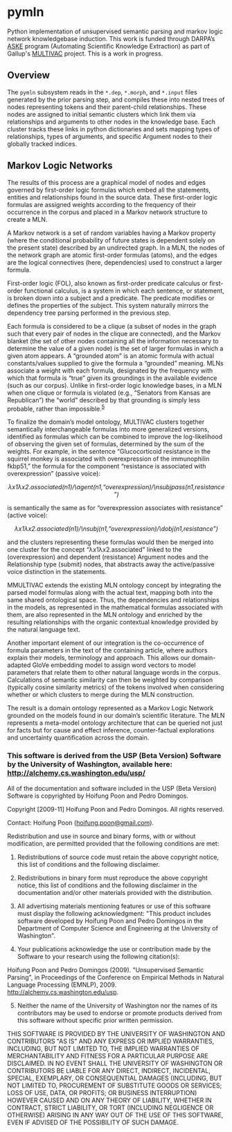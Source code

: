 # pymln
Python implementation of unsupervised semantic parsing and markov logic network knowledgebase induction. This work is funded through DARPA’s <a href='https://www.darpa.mil/program/automating-scientific-knowledge-extraction'>ASKE</a> program (Automating Scientific Knowledge Extraction) as part of Gallup's <a href='https://github.com/GallupGovt/multivac'>MULTIVAC</a> project. This is a work in progress. 

## Overview
The `pymln` subsystem reads in the `*.dep`, `*.morph`, and `*.input` files generated by the prior parsing step, and compiles these into nested trees of nodes representing tokens and their parent-child relationships. These nodes are assigned to initial semantic clusters which link them via relationships and arguments to other nodes in the knowledge base. Each cluster tracks these links in python dictionaries and sets mapping types of relationships, types of arguments, and specific Argument nodes to their globally tracked indices.

## Markov Logic Networks
The results of this process are a graphical model of nodes and edges governed by first-order logic formulas which embed all the statements, entities and relationships found in the source data. These first-order logic formulas are assigned weights according to the frequency of their occurrence in the corpus and placed in a Markov network structure to create a MLN.

A Markov network is a set of random variables having a Markov property (where the conditional probability of future states is dependent solely on the present state) described by an undirected graph. In a MLN, the nodes of the network graph are atomic first-order formulas (atoms), and the edges are the logical connectives (here, dependencies) used to construct a larger formula. 

First-order logic (FOL), also known as first-order predicate calculus or first-order functional calculus, is a system in which each sentence, or statement, is broken down into a subject and a predicate. The predicate modifies or defines the properties of the subject. This system naturally mirrors the dependency tree parsing performed in the previous step.

Each formula is considered to be a clique (a subset of nodes in the graph such that every pair of nodes in the clique are connected), and the Markov blanket (the set of other nodes containing all the information necessary to determine the value of a given node) is the set of larger formulas in which a given atom appears. A “grounded atom” is an atomic formula with actual constants/values supplied to give the formula a “grounded” meaning. MLNs associate a weight with each formula, designated by the frequency with which that formula is “true” given its groundings in the available evidence (such as our corpus). Unlike in first-order logic knowledge bases, in a MLN when one clique or formula is violated (e.g., “Senators from Kansas are Republican”) the “world” described by that grounding is simply less probable, rather than impossible.<sup>[5](#5)</sup>

To finalize the domain’s model ontology, MULTIVAC clusters together semantically interchangeable formulas into more generalized versions, identified as formulas which can be combined to improve the log-likelihood of observing the given set of formulas, determined by the sum of the weights. For example, in the sentence “Glucocorticoid resistance in the squirrel monkey is associated with overexpression of the immunophilin fkbp51,” the formula for the component “resistance is associated with overexpression” (passive voice):


<p align='center'> <i> &#955;x1&#955;x2.associated(n1)/\agent(n1,“overexpression)/\nsubjpass(n1,resistance”) </i> </p>

is semantically the same as for “overexpression associates with resistance” (active voice):

<p align='center'> <i> &#955;x1&#955;x2.associated(n1)/\nsubj(n1,“overexpression)/\dobj(n1,resistance”) </i> </p>

and the clusters representing these formulas would then be merged into one cluster for the concept “&#955;x1&#955;x2.associated" linked to the (overexpression) and dependent (resistance) Argument nodes and the Relationship type (submit) nodes, that abstracts away the active/passive voice distinction in the statements.  

MMULTIVAC extends the existing MLN ontology concept by integrating the parsed model formulas along with the actual text, mapping both into the same shared ontological space. Thus, the dependencies and relationships in the models, as represented in the mathematical formulas associated with them, are also represented in the MLN ontology and enriched by the resulting relationships with the organic contextual knowledge provided by the natural language text. 

Another important element of our integration is the co-occurrence of formula parameters in the text of the containing article, where authors explain their models, terminology and approach. This allows our domain-adapted GloVe embedding model to assign word vectors to model parameters that relate them to other natural language words in the corpus. Calculations of semantic similarity can then be weighted by comparison (typically cosine similarity metrics) of the tokens involved when considering whether or which clusters to merge during the MLN construction.

The result is a domain ontology represented as a Markov Logic Network grounded on the models found in our domain’s scientific literature. The MLN represents a meta-model ontology architecture that can be queried not just for facts but for cause and effect inference, counter-factual explorations and uncertainty quantification across the domain.


### This software is derived from the USP (Beta Version) Software by the University of Washington, available here: http://alchemy.cs.washington.edu/usp/ 



All of the documentation and software included in the USP (Beta Version) Software is copyrighted by Hoifung Poon and Pedro Domingos.


Copyright [2009-11] Hoifung Poon and Pedro Domingos. All rights reserved.


Contact: Hoifung Poon (hoifung.poon@gmail.com).


Redistribution and use in source and binary forms, with or without modification, are permitted provided that the following conditions are met:


 1. Redistributions of source code must retain the above copyright notice, this list of conditions and the following disclaimer.


 2. Redistributions in binary form must reproduce the above copyright notice, this list of conditions and the following disclaimer in the documentation and/or other materials provided with the distribution.


 3. All advertising materials mentioning features or use of this software must display the following acknowledgment: "This product includes software developed by Hoifung Poon and Pedro Domingos in the Department of Computer Science and Engineering at the University of Washington".


 4. Your publications acknowledge the use or contribution made by the Software to your research using the following citation(s): 

   Hoifung Poon and Pedro Domingos (2009). "Unsupervised Semantic Parsing", in Proceedings of the Conference on Empirical Methods in Natural Language Processing (EMNLP), 2009. http://alchemy.cs.washington.edu/usp.


 5. Neither the name of the University of Washington nor the names of its contributors may be used to endorse or promote products derived from this software without specific prior written permission.


THIS SOFTWARE IS PROVIDED BY THE UNIVERSITY OF WASHINGTON AND CONTRIBUTORS "AS IS" AND ANY EXPRESS OR IMPLIED WARRANTIES, INCLUDING, BUT NOT LIMITED TO, THE IMPLIED WARRANTIES OF MERCHANTABILITY AND FITNESS FOR A PARTICULAR PURPOSE ARE DISCLAIMED. IN NO EVENT SHALL THE UNIVERSITY OF WASHINGTON OR CONTRIBUTORS BE LIABLE FOR ANY DIRECT, INDIRECT, INCIDENTAL, SPECIAL, EXEMPLARY, OR CONSEQUENTIAL DAMAGES (INCLUDING, BUT NOT LIMITED TO, PROCUREMENT OF SUBSTITUTE GOODS OR SERVICES; LOSS OF USE, DATA, OR PROFITS; OR BUSINESS INTERRUPTION) HOWEVER CAUSED AND ON ANY THEORY OF LIABILITY, WHETHER IN CONTRACT, STRICT LIABILITY, OR TORT (INCLUDING NEGLIGENCE OR OTHERWISE) ARISING IN ANY WAY OUT OF THE USE OF THIS SOFTWARE, EVEN IF ADVISED OF THE POSSIBILITY OF SUCH DAMAGE.

